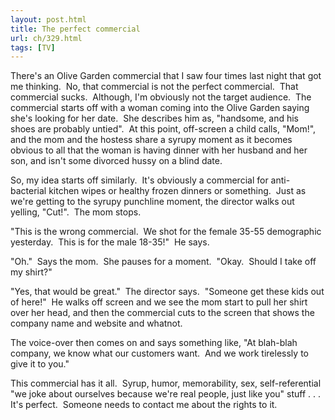 ```yaml
---
layout: post.html
title: The perfect commercial
url: ch/329.html
tags: [TV]
---
```

There's an Olive Garden commercial that I saw four times last night that got me thinking.  No, that commercial is not the perfect commercial.  That commercial sucks.  Although, I'm obviously not the target audience.  The commercial starts off with a woman coming into the Olive Garden saying she's looking for her date.  She describes him as, "handsome, and his shoes are probably untied".  At this point, off-screen a child calls, "Mom!", and the mom and the hostess share a syrupy moment as it becomes obvious to all that the woman is having dinner with her husband and her son, and isn't some divorced hussy on a blind date.

So, my idea starts off similarly.  It's obviously a commercial for anti-bacterial kitchen wipes or healthy frozen dinners or something.  Just as we're getting to the syrupy punchline moment, the director walks out yelling, "Cut!".  The mom stops.

"This is the wrong commercial.  We shot for the female 35-55 demographic yesterday.  This is for the male 18-35!"  He says.

"Oh."  Says the mom.  She pauses for a moment.  "Okay.  Should I take off my shirt?"

"Yes, that would be great."  The director says.  "Someone get these kids out of here!"  He walks off screen and we see the mom start to pull her shirt over her head, and then the commercial cuts to the screen that shows the company name and website and whatnot.

The voice-over then comes on and says something like, "At blah-blah company, we know what our customers want.  And we work tirelessly to give it to you."

This commercial has it all.  Syrup, humor, memorability, sex, self-referential "we joke about ourselves because we're real people, just like you" stuff . . .  It's perfect.  Someone needs to contact me about the rights to it.
